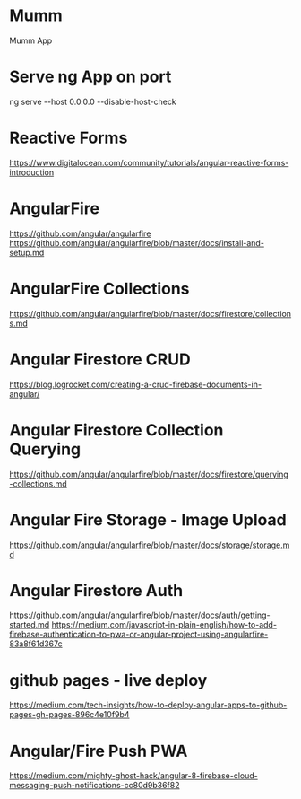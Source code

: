 # Mumm
Mumm App

# Serve ng App on port
ng serve --host 0.0.0.0 --disable-host-check

# Reactive Forms
https://www.digitalocean.com/community/tutorials/angular-reactive-forms-introduction

# AngularFire
https://github.com/angular/angularfire
https://github.com/angular/angularfire/blob/master/docs/install-and-setup.md

# AngularFire Collections
https://github.com/angular/angularfire/blob/master/docs/firestore/collections.md

# Angular Firestore CRUD
https://blog.logrocket.com/creating-a-crud-firebase-documents-in-angular/

# Angular Firestore Collection Querying
https://github.com/angular/angularfire/blob/master/docs/firestore/querying-collections.md

# Angular Fire Storage - Image Upload
https://github.com/angular/angularfire/blob/master/docs/storage/storage.md

# Angular Firestore Auth
https://github.com/angular/angularfire/blob/master/docs/auth/getting-started.md
https://medium.com/javascript-in-plain-english/how-to-add-firebase-authentication-to-pwa-or-angular-project-using-angularfire-83a8f61d367c

# github pages - live deploy
https://medium.com/tech-insights/how-to-deploy-angular-apps-to-github-pages-gh-pages-896c4e10f9b4

# Angular/Fire Push PWA
https://medium.com/mighty-ghost-hack/angular-8-firebase-cloud-messaging-push-notifications-cc80d9b36f82